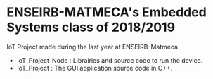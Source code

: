 # ENSEIRB-MATMECA's Embedded Systems class of 2018/2019
IoT Project made during the last year at ENSEIRB-Matmeca.

* IoT_Project_Node : Librairies and source code to run the device.
* IoT_Project : The GUI application source code  in C++.
